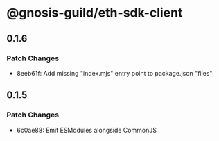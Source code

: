 # @gnosis-guild/eth-sdk-client

## 0.1.6

### Patch Changes

- 8eeb61f: Add missing "index.mjs" entry point to package.json "files"

## 0.1.5

### Patch Changes

- 6c0ae88: Emit ESModules alongside CommonJS
